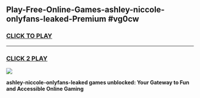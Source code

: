 
## Play-Free-Online-Games-ashley-niccole-onlyfans-leaked-Premium #vg0cw
<h3>
<a href="https://premium.freeplayer.one?title=ashley-niccole-onlyfans-leaked&ref=8M">CLICK TO PLAY</a></h3>
<hr>

<h3>
<a href="https://premium.freeplayer.one?title=ashley-niccole-onlyfans-leaked&ref=8M">CLICK 2 PLAY</a>
  
</h3>

<a href="https://premium.freeplayer.one?title=ashley-niccole-onlyfans-leaked&ref=8M"><img src="https://clearcache.store/games.png"></a>


**ashley-niccole-onlyfans-leaked games unblocked: Your Gateway to Fun and Accessible Online Gaming**
